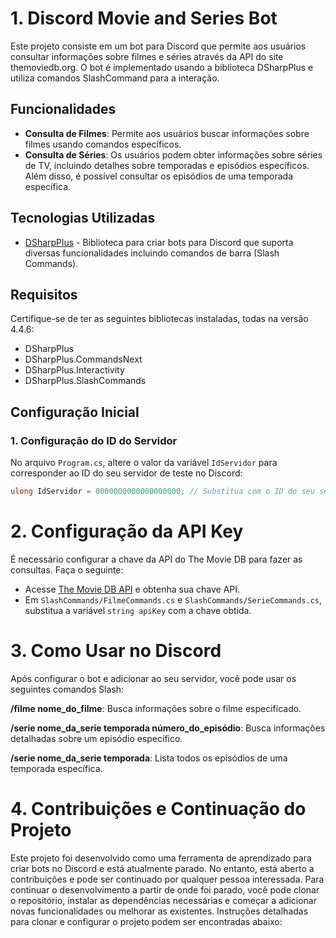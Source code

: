# 1. Discord Movie and Series Bot

Este projeto consiste em um bot para Discord que permite aos usuários consultar informações sobre filmes e séries através da API do site themoviedb.org. O bot é implementado usando a biblioteca DSharpPlus e utiliza comandos SlashCommand para a interação.

## Funcionalidades

- **Consulta de Filmes**: Permite aos usuários buscar informações sobre filmes usando comandos específicos.
- **Consulta de Séries**: Os usuários podem obter informações sobre séries de TV, incluindo detalhes sobre temporadas e episódios específicos. Além disso, é possível consultar os episódios de uma temporada específica.

## Tecnologias Utilizadas

- [DSharpPlus](https://dsharpplus.github.io/DSharpPlus/) - Biblioteca para criar bots para Discord que suporta diversas funcionalidades incluindo comandos de barra (Slash Commands).

## Requisitos

Certifique-se de ter as seguintes bibliotecas instaladas, todas na versão 4.4.6:
- DSharpPlus
- DSharpPlus.CommandsNext
- DSharpPlus.Interactivity
- DSharpPlus.SlashCommands

## Configuração Inicial

### 1. Configuração do ID do Servidor

No arquivo `Program.cs`, altere o valor da variável `IdServidor` para corresponder ao ID do seu servidor de teste no Discord:

```csharp
ulong IdServidor = 0000000000000000000; // Substitua com o ID do seu servidor
```
# 2. Configuração da API Key
É necessário configurar a chave da API do The Movie DB para fazer as consultas. Faça o seguinte:
- Acesse [The Movie DB API](https://developer.themoviedb.org/docs/getting-started) e obtenha sua chave API.
- Em `SlashCommands/FilmeCommands.cs` e `SlashCommands/SerieCommands.cs`, substitua a variável `string apiKey` com a chave obtida.


# 3. Como Usar no Discord
Após configurar o bot e adicionar ao seu servidor, você pode usar os seguintes comandos Slash:

**/filme nome_do_filme**: Busca informações sobre o filme especificado.

**/serie nome_da_serie temporada número_do_episódio**: Busca informações detalhadas sobre um episódio específico.

**/serie nome_da_serie temporada**: Lista todos os episódios de uma temporada específica.


# 4. Contribuições e Continuação do Projeto

Este projeto foi desenvolvido como uma ferramenta de aprendizado para criar bots no Discord e está atualmente parado. No entanto, está aberto a contribuições e pode ser continuado por qualquer pessoa interessada. Para continuar o desenvolvimento a partir de onde foi parado, você pode clonar o repositório, instalar as dependências necessárias e começar a adicionar novas funcionalidades ou melhorar as existentes. Instruções detalhadas para clonar e configurar o projeto podem ser encontradas abaixo:
